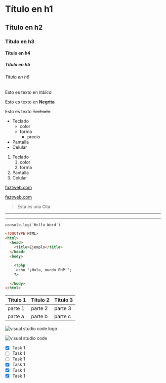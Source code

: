 <!-- Encabezados,al escribir dentro de <!-->
<!-- Se considera como comentario-->

# Título en h1

## Título en h2

### Título en h3

#### Título en h4

##### Título en h5

###### Título en h6

<!--Texto en italic-->
Esto es texto en *Itálica*

<!--Texto en strong-->
Esto es texto en **Negrita**

<!--Texto en strikethrough-->
Esto es texto ~~Tachado~~

<!--UL o lista por items-->
* Teclado
  * color
  * forma
    * precio
* Pantalla
* Celular

<!--OL o lista por números-->
1. Teclado
    1. color
    2. forma
2. Pantalla
3. Celular

<!--Agregar enlace web-->
[faztweb.com](https://www.faztweb.com)

[faztweb.com](https://www.faztweb.com "Custom Title") <!--Puede ir un título u otro texto en reemplazo de la ulr-->

<!--Para generar una cita-->
>Esta es una Cita

<!--Para generar líneas divisorias, --- o ___-->
---
___
<!--Para agregar código-->
`console.log('Hello Word')` <!--Para una línea de código-->

<!--Para varias líneas de código, al colocar el tipo de código al lado de ```se habilita el resaltado de código -->
```html
<!DOCTYPE HTML>
<html>
  <head>
    <title>Ejemplo</title>
  </head>
  <body>

    <?php
     echo "¡Hola, mundo PHP!";
    ?>

  </body>
</html>
```
<!--Para crear tablas-->

|Título 1|Título 2|Título 3|
|--------|--------|--------|
|parte 1 |parte 2 |parte 3 |
|parte a |parte b |parte c |

<!--Generar imagen-->
![visual studio code logo](https://user-images.githubusercontent.com/674621/71187801-14e60a80-2280-11ea-94c9-e56576f76baf.png "vscode logo")
<!--Se carga por url-->

![visual studio code](markdown-logo.png "markdown logo")
<!--Se carga localmente-->

<!--Github Markdown-->

<!--Listas TODO-->
* [x] Task 1
* [ ] Task 1
* [ ] Task 1
* [x] Task 1
* [x] Task 1
* [x] Task 1
